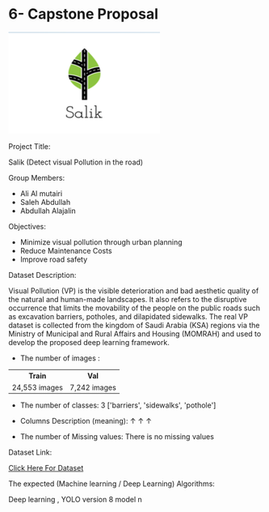 # 6- Capstone Proposal


<img src='logo.png' style=" margin-left:200; margin-bottom:30; margin-top:10; " height=200; width=300;>

Project Title:

Salik (Detect visual Pollution in the road) 

Group Members:

- Ali Al mutairi
- Saleh Abdullah
- Abdullah Alajalin

Objectives:

- Minimize visual pollution through urban planning
- Reduce Maintenance Costs 
- Improve road safety 

Dataset Description:

Visual Pollution (VP) is the visible deterioration and bad aesthetic quality of the natural and human-made landscapes. It also refers to the disruptive occurrence that limits the movability of the people on the public roads such as excavation barriers, potholes, and dilapidated sidewalks. The real VP dataset is collected from the kingdom of Saudi Arabia (KSA) regions via the Ministry of Municipal and Rural Affairs and Housing (MOMRAH) and used to develop the proposed deep learning framework.

- The number of images : 

<table align="center" >
        <tr><th>Train</th><th>Val</th></tr>
        <tr><td>24,553 images </td><td>7,242 images </td></tr>
        </table>

- The number of classes: 3 ['barriers', 'sidewalks', 'pothole']

- Columns Description (meaning): ↑  ↑  ↑

- The number of Missing values: There is no missing values

Dataset Link: 

[Click Here For Dataset](https://data.mendeley.com/datasets/bb7b8vtwry/5)



The expected (Machine learning / Deep Learning) Algorithms:

Deep learning , YOLO version 8 model n

